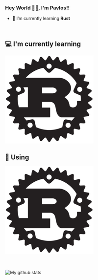 
### Hey World 👋🏻, I'm Pavlos!!
<!-- - 👨🏽‍💻 I’m learning Rust -->
- 🌱 I’m currently learning **Rust** 
<br>

## 💻 I'm currently learning

<img src="https://github.com/github/explore/blob/main/topics/rust/rust.png">
<br/>

## 🧠 Using

<img src="https://github.com/github/explore/blob/main/topics/rust/rust.png">
<br/>
<br/>
<br/>

![My github stats](https://github-readme-stats.vercel.app/api?username=Pavlos-Efstathiou&show_icons=true)
